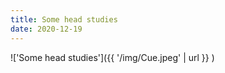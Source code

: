 ```yaml
---
title: Some head studies
date: 2020-12-19
---
```


!['Some head studies']({{ '/img/Cue.jpeg' | url }} )
<br>
